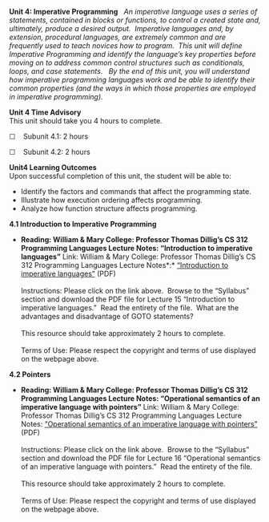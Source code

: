 **Unit 4: Imperative Programming** <span id="4"></span> 
*An imperative language uses a series of statements, contained in blocks
or functions, to control a created state and, ultimately, produce a
desired output.  Imperative languages and, by extension, procedural
languages, are extremely common and are frequently used to teach novices
how to program.  This unit will define Imperative Programming and
identify the language’s key properties before moving on to address
common control structures such as conditionals, loops, and case
statements.   By the end of this unit, you will understand how
imperative programming languages work and be able to identify their
common properties (and the ways in which those properties are employed
in imperative programming).*

**Unit 4 Time Advisory**  
This unit should take you 4 hours to complete.  
  
 ☐    Subunit 4.1: 2 hours  
  
 ☐    Subunit 4.2: 2 hours

**Unit4 Learning Outcomes**  
Upon successful completion of this unit, the student will be able to:  
-   Identify the factors and commands that affect the programming state.
-   Illustrate how execution ordering affects programming.
-   Analyze how function structure affects programming.

**4.1 Introduction to Imperative Programming** <span id="4.1"></span> 
-   **Reading: William & Mary College: Professor Thomas Dillig’s CS 312
    Programming Languages Lecture Notes: “Introduction to imperative
    languages”**
    Link: William & Mary College: Professor Thomas Dillig’s CS 312
    Programming Languages Lecture Notes*:* [“Introduction to imperative
    languages”](http://www.cs.wm.edu/~tdillig/cs312/) (PDF)  
        
     Instructions: Please click on the link above.  Browse to the
    “Syllabus” section and download the PDF file for Lecture 15
    “Introduction to imperative languages.”  Read the entirety of the
    file.  What are the advantages and disadvantage of GOTO
    statements?  
        
     This resource should take approximately 2 hours to complete.  
        
     Terms of Use: Please respect the copyright and terms of use
    displayed on the webpage above.

**4.2 Pointers** <span id="4.2"></span> 
-   **Reading: William & Mary College: Professor Thomas Dillig’s CS 312
    Programming Languages Lecture Notes: “Operational semantics of an
    imperative language with pointers”**
    Link: William & Mary College: Professor Thomas Dillig’s CS 312
    Programming Languages Lecture Notes: [“Operational semantics of an
    imperative language with
    pointers”](http://www.cs.wm.edu/~tdillig/cs312/) (PDF)  
        
     Instructions: Please click on the link above.  Browse to the
    “Syllabus” section and download the PDF file for Lecture 16
    “Operational semantics of an imperative language with pointers.” 
    Read the entirety of the file.  
        
     This resource should take approximately 2 hours to complete.  
        
     Terms of Use: Please respect the copyright and terms of use
    displayed on the webpage above.


